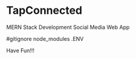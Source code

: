 # TapConnected
MERN Stack Development
Social Media Web App

#gitignore
node_modules
.ENV

Have Fun!!!
